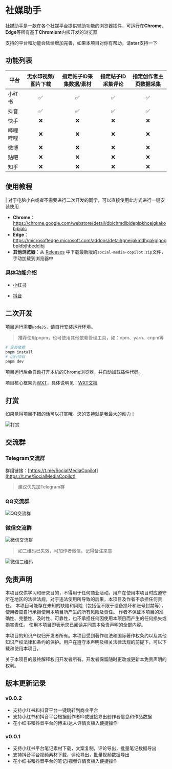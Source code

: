 
# 社媒助手

社媒助手是一款在各个社媒平台提供辅助功能的浏览器插件，可运行在**Chrome**、**Edge**等所有基于**Chromium**内核开发的浏览器

支持的平台和功能会陆续增加完善，如果本项目对你有帮助，请**star**支持一下

## 功能列表

| 平台   | 无水印视频/图片下载 | 指定帖子ID采集数据/素材 | 指定帖子ID采集评论 | 指定创作者主页数据采集 |
| ------ | :-----------------: | :---------------------: | :----------------: | :--------------------: |
| 小红书 |          ✅          |            ✅            |         ✅          |           ✅           |
| 抖音   |          ✅          |            ✅            |         ✅          |           ✅           |
| 快手   |          ❌          |            ❌            |         ❌          |           ❌            |
| 哔哩哔哩 |         ❌          |            ❌            |         ❌          |           ❌            |
| 微博   |          ❌          |            ❌            |         ❌          |           ❌            |
| 贴吧   |          ❌          |            ❌            |         ❌          |           ❌            |
| 知乎   |          ❌          |            ❌            |         ❌          |           ❌            |

## 使用教程

|  对于电脑小白或者不需要进行二次开发的同学，可以直接使用此方式进行一键安装使用

- **Chrome**：<https://chrome.google.com/webstore/detail/dbichmdlbjdeplpkhcejgkakobjbjalc>
- **Edge**：<https://microsoftedge.microsoft.com/addons/detail/gneijakmdhgakglgogbpldbjhbeddibj>
- **其他浏览器**：从 [Releases](https://github.com/iszhouhua/social-media-copilot/releases) 中下载最新版的`social-media-copilot.zip`文件，手动加载到浏览器中

### 具体功能介绍

- [小红书](docs/小红书.md)

- [抖音](docs/抖音.md)

## 二次开发

项目运行需要`NodeJS`，请自行安装运行环境。

> 推荐使用pnpm，也可使用其他依赖管理工具，如：npm、yarn、cnpm等

```bash
# 安装依赖
pnpm install
# 运行项目
pnpm dev
```

项目运行后会自动打开本机的Chrome浏览器，并自动加载插件代码。

项目核心框架为[WXT](https://github.com/wxt-dev/wxt)，具体说明见：[WXT文档](https://wxt.dev)

## 打赏

如果觉得项目不错的话可以打赏哦。您的支持就是我最大的动力！

![打赏](src/assets/images/appreciation-code.png)

## 交流群

### Telegram交流群

群组链接：[https://t.me/SocialMediaCopilot](https://t.me/SocialMediaCopilot)

> 建议优先加Telegram群

### QQ交流群

![QQ交流群](docs/images/QQ群二维码.jpg)

### 微信交流群

![微信交流群](docs/images/微信群二维码.jpg)

> 如二维码已失效，可加作者微信。记得备注来意

![微信二维码](src/assets/images/wechat-qr-code.png)

## 免责声明

本项目仅供学习和研究目的，不得用于任何商业活动。用户在使用本项目时应遵守所在地区的法律法规，对于违法使用所导致的后果，本项目及作者不承担任何责任。 本项目可能存在未知的缺陷和风险（包括但不限于设备损坏和账号封禁等），使用者应自行承担使用本项目所产生的所有风险及责任。 作者不保证本项目的准确性、完整性、及时性、可靠性，也不承担任何因使用本项目而产生的任何损失或损害责任。 使用本项目即表示您已阅读并同意本免责声明的全部内容。

本项目的知识产权归开发者所有。本项目受到著作权法和国际著作权条约以及其他知识产权法律和条约的保护。用户在遵守本声明及相关法律法规的前提下，可以下载和使用本项目。

关于本项目的最终解释权归开发者所有。开发者保留随时更改或更新本免责声明的权利。

## 版本更新记录

### v0.0.2

 -  支持小红书和抖音平台一键跳转到商业平台
 - 支持小红书和抖音平台根据创作者ID或链接导出创作者信息和作品数据
 - 在小红书和抖音平台的博主/达人详情页植入便捷操作

### v0.0.1

 - 支持小红书平台笔记素材下载，文案复制，评论导出，批量笔记数据导出
 - 支持抖音平台视频素材下载，评论导出，批量视频数据导出
 - 在小红书和抖音平台的笔记/视频详情页植入便捷操作